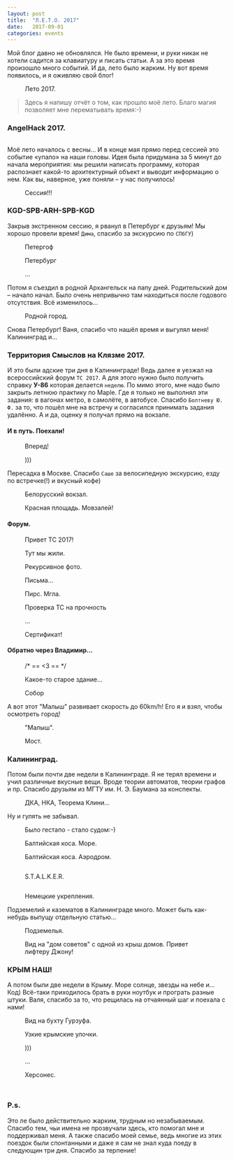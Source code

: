 ```yaml
---
layout: post
title:  "Л.Е.Т.О. 2017"
date:   2017-09-01
categories: events
---
```

<p class="intro"><span class="dropcap">М</span>ой блог давно не обновлялся. Не было времени, и руки никак не хотели садится за клавиатуру и писать статьи. А за это время произошло много событий. И да, лето было жарким. Ну вот время появилось, и я оживляю свой блог!</p>

<figure>
	<img src="{{ '/assets/img/posts/2017_09_01_logo.jpg' | prepend: site.baseurl }}" alt=""> 
	<figcaption>Лето 2017.</figcaption>
</figure>

<blockquote>Здесь я напишу отчёт о том, как прошло моё лето. Благо магия позволяет мне перематывать время:-)</blockquote>

### AngelHack 2017.

<figure>
	<img src="{{ '/assets/img/posts/2017_09_01_36.jpg' | prepend: site.baseurl }}" alt=""> 
	<figcaption></figcaption>
</figure>

Моё лето началось с весны… И в конце мая прямо перед сессией это событие «упало» на наши головы. Идея была придумана за 5 минут до начала мероприятия: мы решили написать программу, которая распознает какой-то архитектурный объект и выводит информацию о нем. Как вы, наверное, уже поняли – у нас получилось!

<figure>
	<img src="{{ '/assets/img/posts/2017_09_01_40.jpg' | prepend: site.baseurl }}" alt=""> 
	<figcaption>Сессия!!!</figcaption>
</figure>

### KGD-SPB-ARH-SPB-KGD

Закрыв экстренном сессию, я рванул в Петербург к друзьям! Мы хорошо провели время! `Дима`, спасибо за экскурсию по `СПбГУ`)

<figure>
	<img src="{{ '/assets/img/posts/2017_09_01_33.jpg' | prepend: site.baseurl }}" alt=""> 
	<figcaption>Петергоф</figcaption>
</figure>

<figure>
	<img src="{{ '/assets/img/posts/2017_09_01_34.jpg' | prepend: site.baseurl }}" alt=""> 
	<figcaption>Петербург</figcaption>
</figure>

<figure>
	<img src="{{ '/assets/img/posts/2017_09_01_35.jpg' | prepend: site.baseurl }}" alt=""> 
	<figcaption>...</figcaption>
</figure>

Потом я съездил в родной Архангельск на папу дней. Родительский дом – начало начал. Было очень непривычно там находиться после годового отсутствия. Всё изменилось… 

<figure>
	<img src="{{ '/assets/img/posts/2017_09_01_39.jpg' | prepend: site.baseurl }}" alt=""> 
	<figcaption>Родной город.</figcaption>
</figure>

Снова Петербург! Ваня, спасибо что нашёл время и выгулял меня! Калининград и… 

### Территория Смыслов на Клязме 2017.

И это были адские три дня в Калининграде! Ведь далее я уезжал на всероссийский форум `ТС 2017`. А для этого нужно было получить справку <b>У-86</b> которая делается `неделю`. По мимо этого, мне надо было закрыть летнюю практику по Maple. Где я только не выполнял эти задания: в вагонах метро, в самолёте, в автобусе. Спасибо `Болтневу Ю. Ф.` за то, что пошёл мне на встречу и согласился принимать задания удалённо. А и да, оценку я получал прямо на вокзале.

#### И в путь. Поехали!

<figure>
	<img src="{{ '/assets/img/posts/2017_09_01_37.jpg' | prepend: site.baseurl }}" alt=""> 
	<figcaption>Вперед!</figcaption>
</figure>

<figure>
	<img src="{{ '/assets/img/posts/2017_09_01_38.jpg' | prepend: site.baseurl }}" alt=""> 
	<figcaption>)))</figcaption>
</figure> 

Пересадка в Москве. Спасибо `Саше` за велосипедную экскурсию, езду по встречке(!) и вкусный кофе)

<figure>
	<img src="{{ '/assets/img/posts/2017_09_01_14.jpg' | prepend: site.baseurl }}" alt=""> 
	<figcaption>Белорусский вокзал.</figcaption>
</figure>

<figure>
	<img src="{{ '/assets/img/posts/2017_09_01_15.jpg' | prepend: site.baseurl }}" alt=""> 
	<figcaption>Красная площадь. Мовзалей!</figcaption>
</figure>

#### Форум.

<figure>
	<img src="{{ '/assets/img/posts/2017_09_01_01.jpg' | prepend: site.baseurl }}" alt=""> 
	<figcaption>Привет ТС 2017!</figcaption>
</figure>

<figure>
	<img src="{{ '/assets/img/posts/2017_09_01_02.jpg' | prepend: site.baseurl }}" alt=""> 
	<figcaption>Тут мы жили.</figcaption>
</figure>

<figure>
	<img src="{{ '/assets/img/posts/2017_09_01_03.jpg' | prepend: site.baseurl }}" alt=""> 
	<figcaption>Рекурсивное фото.</figcaption>
</figure>

<figure>
	<img src="{{ '/assets/img/posts/2017_09_01_04.jpg' | prepend: site.baseurl }}" alt=""> 
	<figcaption>Письма...</figcaption>
</figure>

<figure>
	<img src="{{ '/assets/img/posts/2017_09_01_05.jpg' | prepend: site.baseurl }}" alt=""> 
	<figcaption>Пирс. Мгла.</figcaption>
</figure>

<figure>
	<img src="{{ '/assets/img/posts/2017_09_01_06.jpg' | prepend: site.baseurl }}" alt=""> 
	<figcaption>Проверка ТС на прочность</figcaption>
</figure>

<figure>
	<img src="{{ '/assets/img/posts/2017_09_01_07.jpg' | prepend: site.baseurl }}" alt=""> 
	<figcaption>...</figcaption>
</figure>

<figure>
	<img src="{{ '/assets/img/posts/2017_09_01_08.jpg' | prepend: site.baseurl }}" alt=""> 
	<figcaption>Сертификат!</figcaption>
</figure>

#### Обратно через Владимир… 

<figure>
	<img src="{{ '/assets/img/posts/2017_09_01_09.jpg' | prepend: site.baseurl }}" alt=""> 
	<figcaption>/* == <3 == */</figcaption>
</figure>

<figure>
	<img src="{{ '/assets/img/posts/2017_09_01_10.jpg' | prepend: site.baseurl }}" alt=""> 
	<figcaption>Какое-то старое здание...</figcaption>
</figure>

<figure>
	<img src="{{ '/assets/img/posts/2017_09_01_11.jpg' | prepend: site.baseurl }}" alt=""> 
	<figcaption>Собор</figcaption>
</figure>

А вот этот "Малыш" развивает скорость до 60km/h! Его я и взял, чтобы осмотреть город!

<figure>
	<img src="{{ '/assets/img/posts/2017_09_01_12.jpg' | prepend: site.baseurl }}" alt=""> 
	<figcaption>"Малыш".</figcaption>
</figure>

<figure>
	<img src="{{ '/assets/img/posts/2017_09_01_13.jpg' | prepend: site.baseurl }}" alt=""> 
	<figcaption>Мост.</figcaption>
</figure>

### Калининград. 

Потом были почти две недели в Калининграде. Я не терял времени и учил различные вкусные вещи. Вроде теории автоматов, теории графов и пр. Спасибо друзьям из МГТУ им. Н. Э. Баумана за конспекты.

<figure>
	<img src="{{ '/assets/img/posts/2017_09_01_16.jpg' | prepend: site.baseurl }}" alt=""> 
	<figcaption>ДКА, НКА, Теорема Клини...</figcaption>
</figure>

Ну и гулять не забывал.

<figure>
	<img src="{{ '/assets/img/posts/2017_09_01_17.jpg' | prepend: site.baseurl }}" alt=""> 
	<figcaption>Было гестапо - стало судом:-)</figcaption>
</figure>

<figure>
	<img src="{{ '/assets/img/posts/2017_09_01_18.jpg' | prepend: site.baseurl }}" alt=""> 
	<figcaption>Балтийская коса. Море.</figcaption>
</figure>

<figure>
	<img src="{{ '/assets/img/posts/2017_09_01_25.jpg' | prepend: site.baseurl }}" alt=""> 
	<figcaption>Балтийская коса. Аэродром.</figcaption>
</figure>

<figure>
	<img src="{{ '/assets/img/posts/2017_09_01_19.jpg' | prepend: site.baseurl }}" alt=""> 
	<figcaption></figcaption>
</figure>

<figure>
	<img src="{{ '/assets/img/posts/2017_09_01_20.jpg' | prepend: site.baseurl }}" alt=""> 
	<figcaption>S.T.A.L.K.E.R.</figcaption>
</figure>

<figure>
	<img src="{{ '/assets/img/posts/2017_09_01_21.jpg' | prepend: site.baseurl }}" alt=""> 
	<figcaption></figcaption>
</figure>

<figure>
	<img src="{{ '/assets/img/posts/2017_09_01_22.jpg' | prepend: site.baseurl }}" alt=""> 
	<figcaption>Немецкие укрепления.</figcaption>
</figure>

Подземелий и казематов в Калининграде много. Может быть как-небудь выпущу отдельную статью...

<figure>
	<img src="{{ '/assets/img/posts/2017_09_01_23.jpg' | prepend: site.baseurl }}" alt=""> 
	<figcaption>Подземелья.</figcaption>
</figure>

<figure>
	<img src="{{ '/assets/img/posts/2017_09_01_24.jpg' | prepend: site.baseurl }}" alt=""> 
	<figcaption>Вид на "дом советов" с одной из крыш домов. Привет лифтеру Джону!</figcaption>
</figure>

### КРЫМ НАШ!

А потом были две недели в Крыму. Море солнце, звезды на небе и… Код) Всё-таки приходилось брать в руки ноутбук и програть разные штуки. Валя, спасибо за то, что рещилась на отчаянный шаг и поехала с нами!

<figure>
	<img src="{{ '/assets/img/posts/2017_09_01_26.jpg' | prepend: site.baseurl }}" alt=""> 
	<figcaption>Вид на бухту Гурзуфа.</figcaption>
</figure>

<figure>
	<img src="{{ '/assets/img/posts/2017_09_01_27.jpg' | prepend: site.baseurl }}" alt=""> 
	<figcaption>Узкие крымские улочки.</figcaption>
</figure>

<figure>
	<img src="{{ '/assets/img/posts/2017_09_01_28.jpg' | prepend: site.baseurl }}" alt=""> 
	<figcaption>)))</figcaption>
</figure>

<figure>
	<img src="{{ '/assets/img/posts/2017_09_01_29.jpg' | prepend: site.baseurl }}" alt=""> 
	<figcaption>...</figcaption>
</figure>

<figure>
	<img src="{{ '/assets/img/posts/2017_09_01_30.jpg' | prepend: site.baseurl }}" alt=""> 
	<figcaption>Херсонес.</figcaption>
</figure>

<figure>
	<img src="{{ '/assets/img/posts/2017_09_01_31.jpg' | prepend: site.baseurl }}" alt=""> 
	<figcaption></figcaption>
</figure>

<figure>
	<img src="{{ '/assets/img/posts/2017_09_01_32.jpg' | prepend: site.baseurl }}" alt=""> 
	<figcaption></figcaption>
</figure>

### P.s.

Это ле было действительно жарким, трудным но незабываемым. Спасибо тем, чьи имена не прозвучали здесь, кто помогал мне и поддерживал меня. А также спасибо моей семье, ведь многие из этих поездок были спонтанными и даже я сам не знал куда поеду в следующин три дня. Спасибо за терпение!
